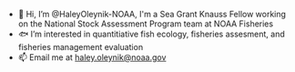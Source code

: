- 👋 Hi, I’m @HaleyOleynik-NOAA, I'm a Sea Grant Knauss Fellow working on the National Stock Assessment Program team at NOAA Fisheries 
- 🐟 I’m interested in quantitiative fish ecology, fisheries assesment, and fisheries management evaluation
- 📫 Email me at haley.oleynik@noaa.gov

<!---
HaleyOleynik-NOAA/HaleyOleynik-NOAA is a ✨ special ✨ repository because its `README.md` (this file) appears on your GitHub profile.
You can click the Preview link to take a look at your changes.
--->
